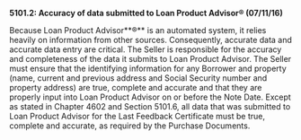 **5101.2: Accuracy of data submitted to Loan Product Advisor®
(07/11/16)**

Because Loan Product Advisor**®** is an automated system, it relies
heavily on information from other sources. Consequently, accurate data
and accurate data entry are critical. The Seller is responsible for the
accuracy and completeness of the data it submits to Loan Product
Advisor. The Seller must ensure that the identifying information for any
Borrower and property (name, current and previous address and Social
Security number and property address) are true, complete and accurate
and that they are properly input into Loan Product Advisor on or before
the Note Date. Except as stated in Chapter 4602 and Section 5101.6, all
data that was submitted to Loan Product Advisor for the Last Feedback
Certificate must be true, complete and accurate, as required by the
Purchase Documents.